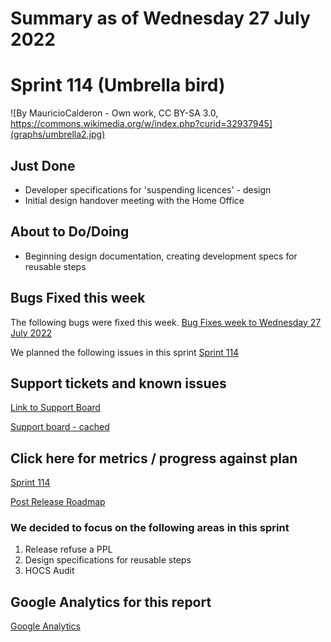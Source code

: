 # Summary as of Wednesday 27 July 2022 

# Sprint 114 (Umbrella bird)

![By MauricioCalderon - Own work, CC BY-SA 3.0, https://commons.wikimedia.org/w/index.php?curid=32937945](graphs/umbrella2.jpg)

## Just Done
* Developer specifications for 'suspending licences' - design
* Initial design handover meeting with the Home Office 

## About to Do/Doing
* Beginning design documentation, creating development specs for reusable steps

## Bugs Fixed this week
The following bugs were fixed this week.
[Bug Fixes week to Wednesday 27 July 2022](graphs/bugs27072022.png)

We planned the following issues in this sprint 
[Sprint 114](graphs/sprint27072022.png)

## Support tickets and known issues
[Link to Support Board](https://collaboration.homeoffice.gov.uk/jira/secure/RapidBoard.jspa?rapidView=1717&selectedIssue=ASSB-253)

[Support board - cached](graphs/supportBoard27072022.png)

## Click here for metrics / progress against plan
[Sprint 114](graphs/progress27072022.png)

[Post Release Roadmap](graphs/roadmap27072022.png)


### We decided to focus on the following areas in this sprint
1. Release refuse a PPL 
2. Design specifications for reusable steps 
3. HOCS Audit

## Google Analytics for this report
[Google Analytics](graphs/GA27072022.png)


